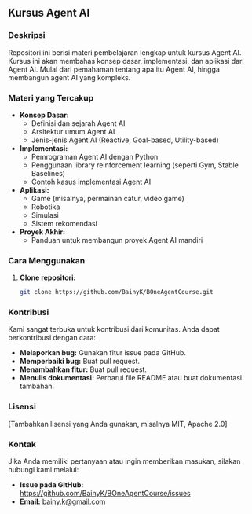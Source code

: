 ## Kursus Agent AI

### Deskripsi
Repositori ini berisi materi pembelajaran lengkap untuk kursus Agent AI. Kursus ini akan membahas konsep dasar, implementasi, dan aplikasi dari Agent AI. Mulai dari pemahaman tentang apa itu Agent AI, hingga membangun agent AI yang kompleks.

### Materi yang Tercakup
* **Konsep Dasar:**
    * Definisi dan sejarah Agent AI
    * Arsitektur umum Agent AI
    * Jenis-jenis Agent AI (Reactive, Goal-based, Utility-based)
* **Implementasi:**
    * Pemrograman Agent AI dengan Python
    * Penggunaan library reinforcement learning (seperti Gym, Stable Baselines)
    * Contoh kasus implementasi Agent AI
* **Aplikasi:**
    * Game (misalnya, permainan catur, video game)
    * Robotika
    * Simulasi
    * Sistem rekomendasi
* **Proyek Akhir:**
    * Panduan untuk membangun proyek Agent AI mandiri

### Cara Menggunakan
1. **Clone repositori:**
   ```bash
   git clone https://github.com/BainyK/BOneAgentCourse.git
   ```


### Kontribusi
Kami sangat terbuka untuk kontribusi dari komunitas. Anda dapat berkontribusi dengan cara:
* **Melaporkan bug:** Gunakan fitur issue pada GitHub.
* **Memperbaiki bug:** Buat pull request.
* **Menambahkan fitur:** Buat pull request.
* **Menulis dokumentasi:** Perbarui file README atau buat dokumentasi tambahan.

### Lisensi
[Tambahkan lisensi yang Anda gunakan, misalnya MIT, Apache 2.0]

### Kontak
Jika Anda memiliki pertanyaan atau ingin memberikan masukan, silakan hubungi kami melalui:
* **Issue pada GitHub:** https://github.com/BainyK/BOneAgentCourse/issues
* **Email:** bainy.k@gmail.com

